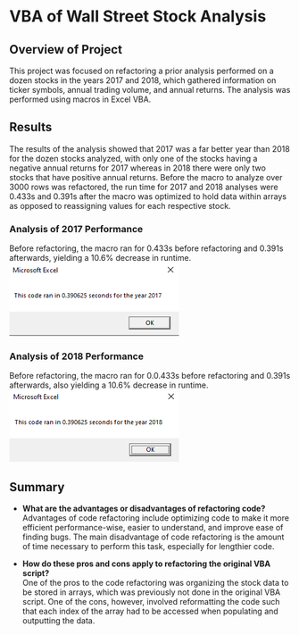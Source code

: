 # VBA of Wall Street Stock Analysis

## Overview of Project
This project was focused on refactoring a prior analysis performed on a dozen stocks in the years 2017 and 2018, which gathered information on ticker symbols, annual trading volume, and annual returns. The analysis was performed using macros in Excel VBA.


## Results
The results of the analysis showed that 2017 was a far better year than 2018 for the dozen stocks analyzed, with only one of the stocks having a negative annual returns for 2017 whereas in 2018 there were only two stocks that have positive annual returns. Before the macro to analyze over 3000 rows was refactored, the run time for 2017 and 2018 analyses were 0.433s and 0.391s after the macro was optimized to hold data within arrays as opposed to reassigning values for each respective stock.


### Analysis of 2017 Performance
Before refactoring, the macro ran for 0.433s before refactoring and 0.391s afterwards, yielding a 10.6% decrease in runtime. <br />
![2017 Macro Runtime](Resources/VBA_Challenge_2017_Windows.png)

### Analysis of 2018 Performance
Before refactoring, the macro ran for 0.0.433s before refactoring and 0.391s afterwards, also yielding a 10.6% decrease in runtime. <br />
![2018 Macro Runtime](Resources/VBA_Challenge_2018_Windows.png)


## Summary

- **What are the advantages or disadvantages of refactoring code?** <br />
Advantages of code refactoring include optimizing code to make it more efficient performance-wise, easier to understand, and improve ease of finding bugs. The main disadvantage of code refactoring is the amount of time necessary to perform this task, especially for lengthier code.


- **How do these pros and cons apply to refactoring the original VBA script?** <br />
One of the pros to the code refactoring was organizing the stock data to be stored in arrays, which was previously not done in the original VBA script. One of the cons, however, involved reformatting the code such that each index of the array had to be accessed when populating and outputting the data.

